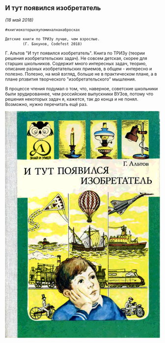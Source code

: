 ## И тут появился изобретатель
_(18 май 2018)_

`#книгиокоторыхяупоминалнанабросках`

```
Детские книги по ТРИЗу лучше, чем взрослые.
		(Г. Бакунов, Codefest 2018)
```

Г. Альтов "И тут появился изобретатель".
Книга по ТРИЗу (теории решения изобретательских задач).
Не совсем детская, скорее для старших школьников.
Содержит много интересных задач, теорию, описание разных изобретательских приемов, в общем - интересно и полезно.
Полезно, на мой взгляд, больше не в практическом плане,
а в плане рпзвития творческого "изобретательского" мышления.

В процессе чтения подумал о том, что, наверное, советские школьники
были эрудированнее, чем российские выпускники ВУЗов,
потому что решения некоторых задач я, кажется, так до конца и не понял.
Возможно, нужно перечитать ещё раз.

![cover](/image/13-izobretatel.png)

